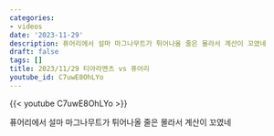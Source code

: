 ```yaml
---
categories:
- videos
date: '2023-11-29'
description: 퓨어리에서 설마 마그나무트가 튀어나올 줄은 몰라서 계산이 꼬였네
draft: false
tags: []
title: 2023/11/29 티아라멘츠 vs 퓨어리
youtube_id: C7uwE8OhLYo
---
```



{{< youtube C7uwE8OhLYo >}}

퓨어리에서 설마 마그나무트가 튀어나올 줄은 몰라서 계산이 꼬였네